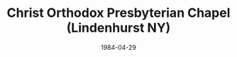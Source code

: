 ---
date: &id001 1984-04-29
end_date: null
location:
  address: null
  city: Lindenhurst
  state: NY
minister:
- end: 1986-01-01
  name: H. Laverne Rosenberger
  start: 1984-01-01
  type: pastor
ministers:
- H. Laverne Rosenberger
name: Christ Orthodox Presbyterian Chapel
names: null
origination_date: *id001
raw_data: "NY\nLindenhurst\n\nChrist Orthodox Presbyterian Chapel  (April 29,\
  \ 1984\u2013April 13, 1986)\n\nPastor: H. Laverne Rosenberger, 1984\u201386"
received_from: null
states:
- NY
status:
  active: false
  end_date: 1986-04-13
  reason: null
  received_from: null
  withdrawal_to: null
title: Christ Orthodox Presbyterian Chapel (Lindenhurst NY)

---